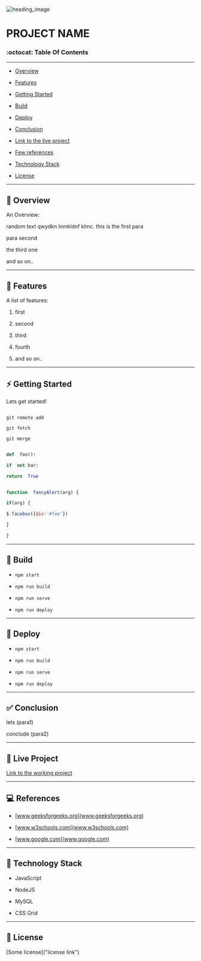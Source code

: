 ![heading_image][image]

[image]: https://www.uokpl.rs/fpng/d/604-6049435_knowage-on-twitter.png

# PROJECT NAME

### :octocat: **Table Of Contents**
---
* [Overview](#closed_book-overview)

* [Features](#rainbow-features)

* [Getting Started](#zap-getting-started)

* [Build](#hammer-build)

* [Deploy](#wrench-deploy)

* [Conclusion](#white_check_mark-conclusion)

* [Link to the live project](#pencil-live-project)

* [Few references](#computer-references)

* [Technology Stack](#rocket-technology-stack)

* [License](#page_with_curl-license)


---

## :closed_book: Overview


<p>An Overview:</p>

<p>random text qwydkn lnmkldnf klmc. this is the first para</p>

<p>para second</p>

<p>the third one</p>

<p>and so on..</p>

---

## :rainbow: Features 


A list of features:

1. first

2. second

3. third

4. fourth

5. and so on..

---

## :zap: Getting Started


Lets get started!
```console

git remote add

git fetch

git merge

```

```python

def  foo():

if  not bar:

return  True

```

```javascript

function  fancyAlert(arg) {

if(arg) {

$.facebox({div:'#foo'})

}

}

```

---

## :hammer: Build


- `npm start`

- `npm run build`

- `npm run serve`

- `npm run deploy`

---

## :wrench: Deploy


- `npm start`

- `npm run build`

- `npm run serve`

- `npm run deploy`

---

## :white_check_mark: Conclusion


<p> lets (para1) </p>

<p> conclude (para2) </p>

---

## :pencil: Live Project


[Link to the working project](www.google.com)

---

## :computer: References


- [www.geeksforgeeks.org](www.geeksforgeeks.org)

- [www.w3schools.com](www.w3schools.com)

- [www.google.com](www.google.com)

---

## :rocket: **Technology Stack**


- JavaScript

- NodeJS

- MySQL

- CSS Grid

---

## :page_with_curl: **License**


[Some license]("license link")
